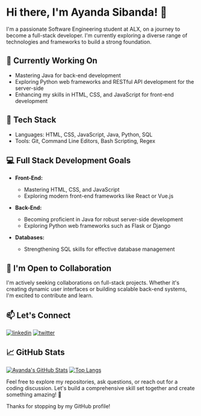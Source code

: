 # Hi there, I'm Ayanda Sibanda! 👋

I'm a passionate Software Engineering student at ALX, on a journey to become a full-stack developer. I'm currently exploring a diverse range of technologies and frameworks to build a strong foundation.

## 🔭 Currently Working On

- Mastering Java for back-end development
- Exploring Python web frameworks and RESTful API development for the server-side
- Enhancing my skills in HTML, CSS, and JavaScript for front-end development

## 🌱 Tech Stack

- Languages: HTML, CSS, JavaScript, Java, Python, SQL
- Tools: Git, Command Line Editors, Bash Scripting, Regex

## 💻 Full Stack Development Goals

- **Front-End:**
  - Mastering HTML, CSS, and JavaScript
  - Exploring modern front-end frameworks like React or Vue.js

- **Back-End:**
  - Becoming proficient in Java for robust server-side development
  - Exploring Python web frameworks such as Flask or Django

- **Databases:**
  - Strengthening SQL skills for effective database management

## 👯 I'm Open to Collaboration

I'm actively seeking collaborations on full-stack projects. Whether it's creating dynamic user interfaces or building scalable back-end systems, I'm excited to contribute and learn.

## 📫 Let's Connect

[![linkedin](https://img.shields.io/badge/linkedin-0A66C2?style=for-the-badge&logo=linkedin&logoColor=white)](https://www.linkedin.com/in/ayanda-sibanda-754384245/)
[![twitter](https://img.shields.io/badge/twitter-1DA1F2?style=for-the-badge&logo=twitter&logoColor=white)](https://twitter.com/_Ayanda_Sibanda)

## 📈 GitHub Stats

[![Ayanda's GitHub Stats](https://github-readme-stats.vercel.app/api?username=ayandasibanda&show_icons=true&count_private=true&hide=contribs,prs)](https://github.com/ayandasibanda)
[![Top Langs](https://github-readme-stats.vercel.app/api/top-langs/?username=ayandasibanda&layout=donut-vertical)](https://github.com/ayandasibanda/github-readme-stats)


Feel free to explore my repositories, ask questions, or reach out for a coding discussion. Let's build a comprehensive skill set together and create something amazing! 🚀

Thanks for stopping by my GitHub profile!
